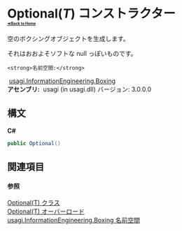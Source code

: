 # Optional(*T*) コンストラクター <div style="font-size:30%"><a href="https://github.com/usagi/usagi.cs/blob/master/docs/Home.md">≪Back to Home</a></div> 

空のボクシングオブジェクトを生成します。 

それはおおよそソフトな null っぽいものです。


    <strong>名前空間:</strong>
&nbsp;<a href="N_usagi_InformationEngineering_Boxing.md">usagi.InformationEngineering.Boxing</a><br /><strong>アセンブリ:</strong>
&nbsp;usagi (in usagi.dll) バージョン: 3.0.0.0

## 構文

**C#**<br />
``` C#
public Optional()
```


## 関連項目


#### 参照
<a href="T_usagi_InformationEngineering_Boxing_Optional_1.md">Optional(T) クラス</a><br /><a href="Overload_usagi_InformationEngineering_Boxing_Optional_1__ctor.md">Optional(T) オーバーロード</a><br /><a href="N_usagi_InformationEngineering_Boxing.md">usagi.InformationEngineering.Boxing 名前空間</a><br />